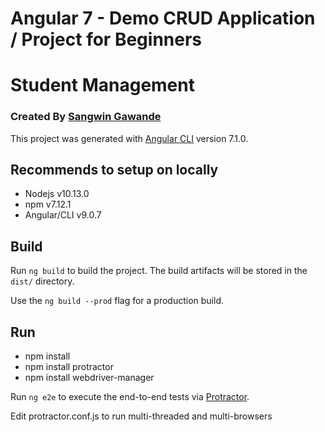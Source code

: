 # Angular 7 - Demo CRUD Application / Project for Beginners
# Student Management
### Created By [Sangwin Gawande](http://sangw.in)

This project was generated with [Angular CLI](https://github.com/angular/angular-cli) version 7.1.0.

## Recommends to setup on locally

 * Nodejs      v10.13.0
 * npm         v7.12.1
 * Angular/CLI v9.0.7

## Build

Run `ng build` to build the project. The build artifacts will be stored in the `dist/` directory.

Use the `ng build --prod` flag for a production build.

## Run

 - npm install
 - npm install protractor
 - npm install webdriver-manager

Run `ng e2e` to execute the end-to-end tests via [Protractor](http://www.protractortest.org/).

Edit protractor.conf.js to run multi-threaded and multi-browsers

